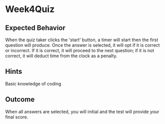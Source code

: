# Week4Quiz
## Expected Behavior

When the quiz taker clicks the 'start' button, a timer will start then the first question will produce.
Once the answer is selected, it will opt if it is correct or incorrect. If it is correct, it will proceed to the next question; if it is not correct, it will deduct time from the clock as a penalty.

## Hints

Basic knowledge of coding

## Outcome

When all answers are selected, you will initial and the test will provide your final score.
